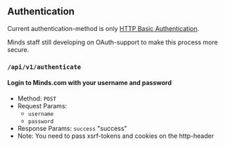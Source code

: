 ## Authentication

Current authentication-method is only [HTTP Basic Authentication](https://developer.mozilla.org/en-US/docs/Web/HTTP/Headers/Authorization).

Minds staff still developing on OAuth-support to make this process more secure.

### `/api/v1/authenticate`
#### Login to Minds.com with your username and password
* Method: `POST`
* Request Params:
    * `username`
    * `password`
* Response Params:
    `success` "success"
* Note: You need to pass xsrf-tokens and cookies on the http-header

